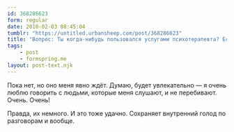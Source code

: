 ```yaml
---
id: 368286623
form: regular
date: 2010-02-03 08:45:04
tumblr: "https://untitled.urbansheep.com/post/368286623"
title: "Вопрос: Ты когда-нибудь пользовался услугами психотерапевта? Если да — как оно тебе? "
tags:
    - post
    - formspring.me
layout: post-text.njk
---
```


<p>Пока нет, но оно меня явно ждёт. Думаю, будет увлекательно — я очень люблю говорить с людьми, которые меня слушают, и не перебивают. Очень. Очень!</p>

<p>Правда, их немного. И это тоже удачно. Сохраняет внутренний голод по разговорам и вообще.</p>

